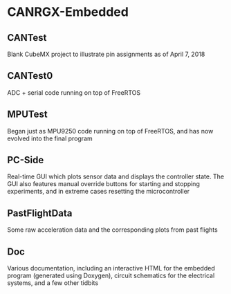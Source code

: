 # CANRGX-Embedded

## CANTest
Blank CubeMX project to illustrate pin assignments as of April 7, 2018

## CANTest0
ADC + serial code running on top of FreeRTOS

## MPUTest
Began just as MPU9250 code running on top of FreeRTOS, and has now evolved into the final program

## PC-Side
Real-time GUI which plots sensor data and displays the controller state. The GUI also features manual override buttons for starting and stopping experiments, and in extreme cases resetting the microcontroller

## PastFlightData
Some raw acceleration data and the corresponding plots from past flights

## Doc
Various documentation, including an interactive HTML for the embedded program (generated using Doxygen), circuit schematics for the electrical systems, and a few other tidbits
